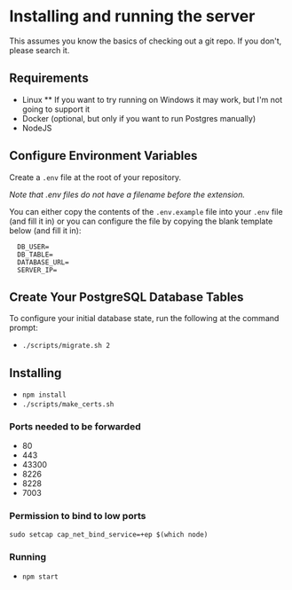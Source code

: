 # Installing and running the server

This assumes you know the basics of checking out a git repo. If you don't, please search it.

## Requirements

* Linux
** If you want to try running on Windows it may work, but I'm not going to support it
* Docker (optional, but only if you want to run Postgres manually)
* NodeJS

## Configure Environment Variables

Create a `.env` file at the root of your repository.  

*Note that .env files do not have a filename before the extension.*

You can either copy the contents of the `.env.example` file into your `.env` file (and fill it in) or you can configure the file by copying the blank template below (and fill it in):

```DB_HOST=
  DB_USER=
  DB_TABLE=
  DATABASE_URL=
  SERVER_IP=
```

## Create Your PostgreSQL Database Tables
To configure your initial database state, run the following at the command prompt:
* `./scripts/migrate.sh 2`

## Installing

* `npm install`
* `./scripts/make_certs.sh`

### Ports needed to be forwarded

* 80
* 443
* 43300
* 8226
* 8228
* 7003

### Permission to bind to low ports

`sudo setcap cap_net_bind_service=+ep $(which node)`

### Running

* `npm start`
